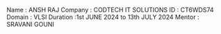 Name : ANSH RAJ
Company : CODTECH IT SOLUTIONS
ID : CT6WDS74
Domain : VLSI
Duration :1st JUNE 2024 to 13th JULY 2024
Mentor : SRAVANI GOUNI

